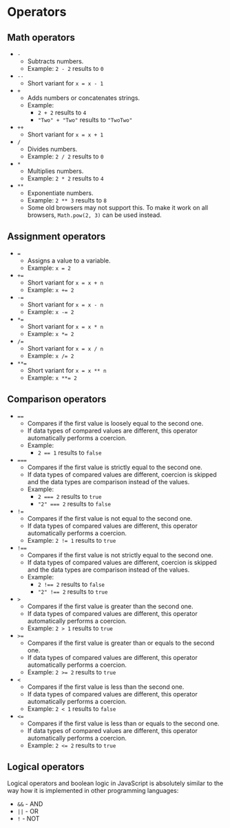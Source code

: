 # Operators

## Math operators

* `-`
  * Subtracts numbers.
  * Example: `2 - 2` results to `0` 
* `--`
  * Short variant for `x = x - 1`
* `+`
  * Adds numbers or concatenates strings.
  * Example:
    * `2 + 2` results to `4`
    * `"Two" + "Two"` results to `"TwoTwo"`
* `++`
  * Short variant for `x = x + 1`
* `/`
  * Divides numbers.
  * Example: `2 / 2` results to `0`
* `*`
  * Multiplies numbers.
  * Example: `2 * 2` results to `4`
* `**`
  * Exponentiate numbers.
  * Example: `2 ** 3` results to `8` 
  * Some old browsers may not support this. To make it work on all browsers, `Math.pow(2, 3)` can be used instead.

## Assignment operators
* `=`
  * Assigns a value to a variable.
  * Example: `x = 2`
* `+=`
  * Short variant for `x = x + n`
  * Example: `x += 2`
* `-=`
  * Short variant for `x = x - n`
  * Example: `x -= 2`
* `*=`
  * Short variant for `x = x * n`
  * Example: `x *= 2`
* `/=`
  * Short variant for `x = x / n`
  * Example: `x /= 2`
* `**=`
  * Short variant for `x = x ** n`
  * Example: `x **= 2`

## Comparison operators

* `==`
  * Compares if the first value is loosely equal to the second one. 
  * If data types of compared values are different, this operator automatically performs a coercion.
  * Example: 
    * `2 == 1` results to `false`
* `===`
  * Compares if the first value is strictly equal to the second one. 
  * If data types of compared values are different, coercion is skipped and the data types are comparison instead of the values.
  * Example: 
    * `2 === 2` results to `true`
    * `"2" === 2` results to `false`
* `!=`
  * Compares if the first value is not equal to the second one.
  * If data types of compared values are different, this operator automatically performs a coercion.
  * Example: `2 != 1` results to `true`
* `!==`
  * Compares if the first value is not strictly equal to the second one. 
  * If data types of compared values are different, coercion is skipped and the data types are comparison instead of the values.
  * Example: 
    * `2 !== 2` results to `false`
    * `"2" !== 2` results to `true`
* `>`
  * Compares if the first value is greater than the second one.
  * If data types of compared values are different, this operator automatically performs a coercion.
  * Example: `2 > 1` results to `true`
* `>=`
  * Compares if the first value is greater than or equals to the second one.
  * If data types of compared values are different, this operator automatically performs a coercion.
  * Example: `2 >= 2` results to `true`
* `<`
  * Compares if the first value is less than the second one.
  * If data types of compared values are different, this operator automatically performs a coercion.
  * Example: `2 < 1` results to `false`
* `<=`
  * Compares if the first value is less than or equals to the second one.
  * If data types of compared values are different, this operator automatically performs a coercion.
  * Example: `2 <= 2` results to `true`
  
## Logical operators

Logical operators and boolean logic in JavaScript is absolutely similar to the way how it is implemented in other programming languages:

* `&&` - AND
* `||` - OR
* `!` - NOT
